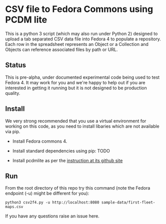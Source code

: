 # CSV file to Fedora Commons using PCDM lite

This is a python 3 script (which may also run under Python 2) designed to upload a tab separated CSV data file into Fedora 4 to populate a repository. Each row in the spreadsheet represents an Object or a Collection and Objects can reference associated files by path or URL. 


## Status

This is pre-alpha, under documented experimental code being used to test Fedora 4. It may work for you and we're happy to help out if you are interested in getting it running but it is not designed to be production quality. 

##  Install

We very strong recommended that you use a virtual environment for working on this code, as you need to install libaries which are not available via pip.

*  Install Fedora commons 4.

*  Install standard dependencies using pip:
   TODO

*  Install pcdmlite as per the [instruction at its github site](https://github.com/ptsefton/pcdcmlite)

## Run

From the root directory of this repo try this command (note the Fedora endpoint (-u) might be different for you):

  ```python3 csv2f4.py -u http://localhost:8080 sample-data/first-fleet-maps.csv ```

If you have any questions raise an issue here.
